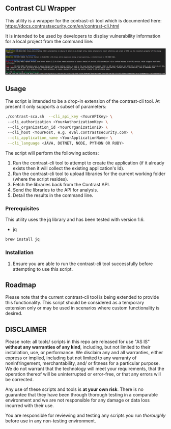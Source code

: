 ## Contrast CLI Wrapper

This utility is a wrapper for the contrast-cli tool which is documented here: https://docs.contrastsecurity.com/en/contrast-cli.html

It is intended to be used by developers to display vulnerability information for a local project from the command line:

![Image of Command Line](images/terminal.png)

## Usage

The script is intended to be a drop-in extension of the contrast-cli tool. At present it only supports a subset of parameters:

```sh
./contrast-sca.sh  --cli_api_key <YourAPIKey> \ 
 --cli_authorization <YourAuthorizationKey> \ 
 --cli_organization_id <YourOrganizationID> \ 
 --cli_host <YourHost, e.g. eval.contrastsecurity.com> \
 --cli_application_name <YourApplicationName> \
 --cli_language <JAVA, DOTNET, NODE, PYTHON OR RUBY>
```

The script will perform the following actions:

1. Run the contrast-cli tool to attempt to create the application (if it already exists then it will collect the existing application's Id).
1. Run the contrast-cli tool to upload libraries for the current working folder (where the script resides).
1. Fetch the libraries back from the Contrast API.
1. Send the libraries to the API for analysis.
1. Detail the results in the command line.

### Prerequisites

This utility uses the jq library and has been tested with version 1.6.
* jq
```sh
brew install jq
```

### Installation

1. Ensure you are able to run the contrast-cli tool successfully before attempting to use this script.


## Roadmap

Please note that the current contrast-cli tool is being extended to provide this functionality. This script should be considered as a temporary extension only or may be used in scenarios where custom functionality is desired.



DISCLAIMER
----------
Please note: all tools/ scripts in this repo are released for use "AS IS" **without any warranties of any kind**,
including, but not limited to their installation, use, or performance.  We disclaim any and all warranties, either 
express or implied, including but not limited to any warranty of noninfringement, merchantability, and/ or fitness 
for a particular purpose.  We do not warrant that the technology will meet your requirements, that the operation 
thereof will be uninterrupted or error-free, or that any errors will be corrected.

Any use of these scripts and tools is **at your own risk**.  There is no guarantee that they have been through 
thorough testing in a comparable environment and we are not responsible for any damage or data loss incurred with 
their use.

You are responsible for reviewing and testing any scripts you run *thoroughly* before use in any non-testing 
environment.
